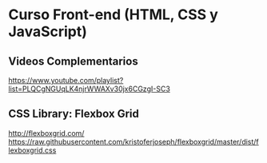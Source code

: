 # Curso Front-end (HTML, CSS y JavaScript)

## Videos Complementarios
  https://www.youtube.com/playlist?list=PLQCgNGUqLK4njrWWAXv30jx6CGzgI-SC3

## CSS Library: Flexbox Grid
  http://flexboxgrid.com/
  https://raw.githubusercontent.com/kristoferjoseph/flexboxgrid/master/dist/flexboxgrid.css